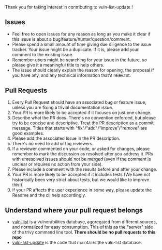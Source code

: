 Thank you for taking interest in contributing to vuln-list-update !

## Issues
- Feel free to open issues for any reason as long as you make it clear if this issue is about a bug/feature/hunter/question/comment.
- Please spend a small amount of time giving due diligence to the issue tracker. Your issue might be a duplicate. If it is, please add your comment to the existing issue.
- Remember users might be searching for your issue in the future, so please give it a meaningful title to help others.
- The issue should clearly explain the reason for opening, the proposal if you have any, and any technical information that's relevant.

## Pull Requests

1. Every Pull Request should have an associated bug or feature issue, unless you are fixing a trivial documentation issue.
1. Your PR is more likely to be accepted if it focuses on just one change.
1. Describe what the PR does. There's no convention enforced, but please try to be concise and descriptive. Treat the PR description as a commit message. Titles that starts with "fix"/"add"/"improve"/"remove" are good examples.
1. Please add the associated Issue in the PR description.
1. There's no need to add or tag reviewers.
1. If a reviewer commented on your code, or asked for changes, please remember to mark the discussion as resolved after you address it. PRs with unresolved issues should not be merged (even if the comment is unclear or requires no action from your side).
1. Please include a comment with the results before and after your change.
1. Your PR is more likely to be accepted if it includes tests (We have not historically been very strict about tests, but we would like to improve this!).
1. If your PR affects the user experience in some way, please update the Readme and the cli help accordingly.

## Understand where your pull request belongs

- [vuln-list](https://github.com/khulnasoft-lab/vuln-list) is a vulnerabilities database, aggregated from different sources, and normalized for easy consumption. This of this as the "server" side of the trivy command line tool. **There should be no pull requests to this repo** 
- [vuln-list-update](https://github.com/khulnasoft-lab/vuln-list-update) is the code that maintains the vuln-list database.